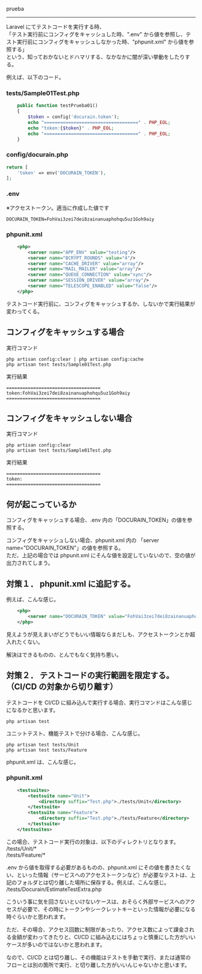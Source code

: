 prueba





______________________________________
Laravel にてテストコードを実行する時、  
「テスト実行前にコンフィグをキャッシュした時、".env" から値を参照し、テスト実行前にコンフィグをキャッシュしなかった時、"phpunit.xml" から値を参照する」  
という、知っておかないとドハマリする、なかなかに闇が深い挙動をしたりする。  

例えば、以下のコード。  

### tests/Sample01Test.php
```php
    public function testPrueba01()
    {
        $token = config('docurain.token');
        echo "===================================" . PHP_EOL;
        echo "token:{$token}" . PHP_EOL;
        echo "===================================" . PHP_EOL;
    }
```

### config/docurain.php
```php
return [
    'token' => env('DOCURAIN_TOKEN'),
];
```

### .env
※アクセストークン。適当に作成した値です
```.env
DOCURAIN_TOKEN=FohVai3zei7dei8zainanuaphohqu5uz1Goh9aiy
```

### phpunit.xml
```xml
    <php>
        <server name="APP_ENV" value="testing"/>
        <server name="BCRYPT_ROUNDS" value="4"/>
        <server name="CACHE_DRIVER" value="array"/>
        <server name="MAIL_MAILER" value="array"/>
        <server name="QUEUE_CONNECTION" value="sync"/>
        <server name="SESSION_DRIVER" value="array"/>
        <server name="TELESCOPE_ENABLED" value="false"/>
    </php>
```

テストコード実行前に、コンフィグをキャッシュするか、しないかで実行結果が変わってくる。

## コンフィグをキャッシュする場合
実行コマンド
```
php artisan config:clear | php artisan config:cache
php artisan test tests/Sample01Test.php
```
実行結果
```
===================================
token:FohVai3zei7dei8zainanuaphohqu5uz1Goh9aiy
===================================
```

## コンフィグをキャッシュしない場合
実行コマンド
```
php artisan config:clear
php artisan test tests/Sample01Test.php
```
実行結果
```
===================================
token:
===================================
```

## 何が起こっているか
コンフィグをキャッシュする場合、.env 内の「DOCURAIN_TOKEN」の値を参照する。  

コンフィグをキャッシュしない場合、phpunit.xml 内の 「server name="DOCURAIN_TOKEN"」の値を参照する。  
ただ、上記の場合では phpunit.xml にそんな値を設定していないので、空の値が出力されてしまう。  


## 対策１． phpunit.xml に追記する。
例えば、こんな感じ。  
```xml
    <php>
        <server name="DOCURAIN_TOKEN" value="FohVai3zei7dei8zainanuaphohqu5uz1Goh9aiy"/>
    </php>
```
見えようが見えまいがどうでもいい情報ならまだしも、アクセストークンとか超入れたくない。  

解決はできるものの、とんでもなく気持ち悪い。  


## 対策２． テストコードの実行範囲を限定する。（CI/CD の対象から切り離す）
テストコードを CI/CD に組み込んで実行する場合、実行コマンドはこんな感じになるかと思います。
```
php artisan test
```
ユニットテスト、機能テストで分ける場合、こんな感じ。
```
php artisan test tests/Unit
php artisan test tests/Feature
```

phpunit.xml は、こんな感じ。

### phpunit.xml
```xml
    <testsuites>
        <testsuite name="Unit">
            <directory suffix="Test.php">./tests/Unit</directory>
        </testsuite>
        <testsuite name="Feature">
            <directory suffix="Test.php">./tests/Feature</directory>
        </testsuite>
    </testsuites>
```

この場合、テストコード実行の対象は、以下のディレクトリとなります。  
/tests/Unit/*  
/tests/Feature/*  

.env から値を取得する必要があるものの、phpunit.xml にその値を書きたくない、といった情報（サービスへのアクセストークンなど）が必要なテストは、上記のフォルダとは切り離した場所に保存する。例えば、こんな感じ。  
/tests/Docurain/EstimateTestExtra.php  

こういう事に気を回さないといけないケースは、おそらく外部サービスへのアクセスが必要で、その時にトークンやシークレットキーといった情報が必要になる時ぐらいかと思われます。  

ただ、その場合、アクセス回数に制限があったり、アクセス数によって課金される金額が変わってきたりと、CI/CD に組み込むにはちょっと慎重にした方がいいケースが多いのではないかと思われます。  

なので、CI/CD とは切り離し、その機能はテストを手動で実行、または通常のフローとは別の箇所で実行、と切り離した方がいいんじゃないかと思います。  


